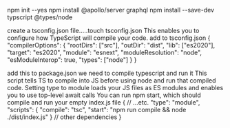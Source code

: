 npm init --yes
npm install @apollo/server graphql
npm install --save-dev typscript @types/node

create a tsconfig.json file.....touch tsconfig.json
This enables you to configure how TypeScript will compile your code.
add to tsconfig.json
{
  "compilerOptions": {
    "rootDirs": ["src"],
    "outDir": "dist",
    "lib": ["es2020"],
    "target": "es2020",
    "module": "esnext",
    "moduleResolution": "node",
    "esModuleInterop": true,
    "types": ["node"]
  }
}


add this to package.json we need to compile typescript and run it
This script tells TS to compile into JS before using node and run that compiled code.
Setting type to module loads your JS files as ES modules and enables you to use top-level await calls
You can run npm start, which should compile and run your empty index.js file
{
  // ...etc.
  "type": "module",
  "scripts": {
    "compile": "tsc",
    "start": "npm run compile && node ./dist/index.js"
  }
  // other dependencies
}
